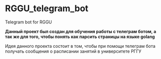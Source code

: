 # RGGU_telegram_bot
Telegram bot for RGGU

**Данный проект был создан для обучения работы с телеграм ботом, а так же для того, чтобы понять как парсить страницы на языке golang**

Идея данного проекта состоит в том, чтобы при помощи телеграм бота получать сообщения о расписании занятий в университете РГГУ


